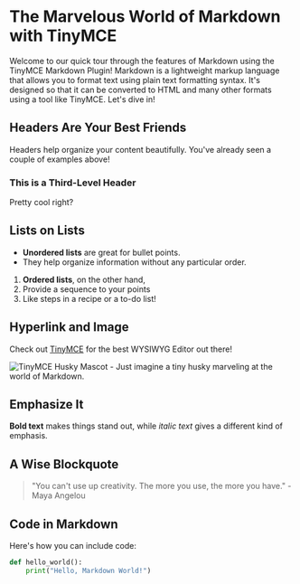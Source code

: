 # The Marvelous World of Markdown with TinyMCE

Welcome to our quick tour through the features of Markdown using the TinyMCE Markdown Plugin! Markdown is a lightweight markup language that allows you to format text using plain text formatting syntax. It's designed so that it can be converted to HTML and many other formats using a tool like TinyMCE. Let's dive in!

## Headers Are Your Best Friends

Headers help organize your content beautifully. You've already seen a couple of examples above!

### This is a Third-Level Header

Pretty cool right?

## Lists on Lists

- **Unordered lists** are great for bullet points.
- They help organize information without any particular order.

1. **Ordered lists**, on the other hand,
2. Provide a sequence to your points
3. Like steps in a recipe or a to-do list!

## Hyperlink and Image

Check out [TinyMCE](https://www.tiny.cloud/) for the best WYSIWYG Editor out there!

![TinyMCE Husky Mascot](https://dev-to-uploads.s3.amazonaws.com/uploads/articles/ih7mchuuegajex3jzq78.png) - Just imagine a tiny husky marveling at the world of Markdown.

## Emphasize It

**Bold text** makes things stand out, while *italic text* gives a different kind of emphasis.

## A Wise Blockquote

> "You can't use up creativity. The more you use, the more you have." - Maya Angelou

## Code in Markdown

Here's how you can include code:

```python
def hello_world():
    print("Hello, Markdown World!")
